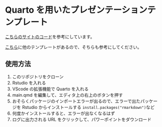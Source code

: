 # Quarto を用いたプレゼンテーションテンプレート

[こちらのサイトのコード](https://github.com/quarto-dev/quarto-gallery/blob/main/presentations/powerpoint/powerpoint.qmd)を参考にしています。

[こちら](https://quarto.org/docs/gallery/)に他のテンプレートがあるので、そちらも参考にしてください。

## 使用方法

1. このリポジトリをクローン
2. Rstudio を入れる
3. VScode の拡張機能で Quarto を入れる
4. main.qmd を編集して、エディタ上の右上のボタンを押す
5. おそらくパッケージのインポートエラーが出るので、エラーで出たパッケージを Rstudio からインストールする
   `install.packages("rmarkdown")`など
6. 何度かインストールすると、エラーが出なくなるはず
7. ログに出力される URL をクリックして、パワーポイントをダウンロード
